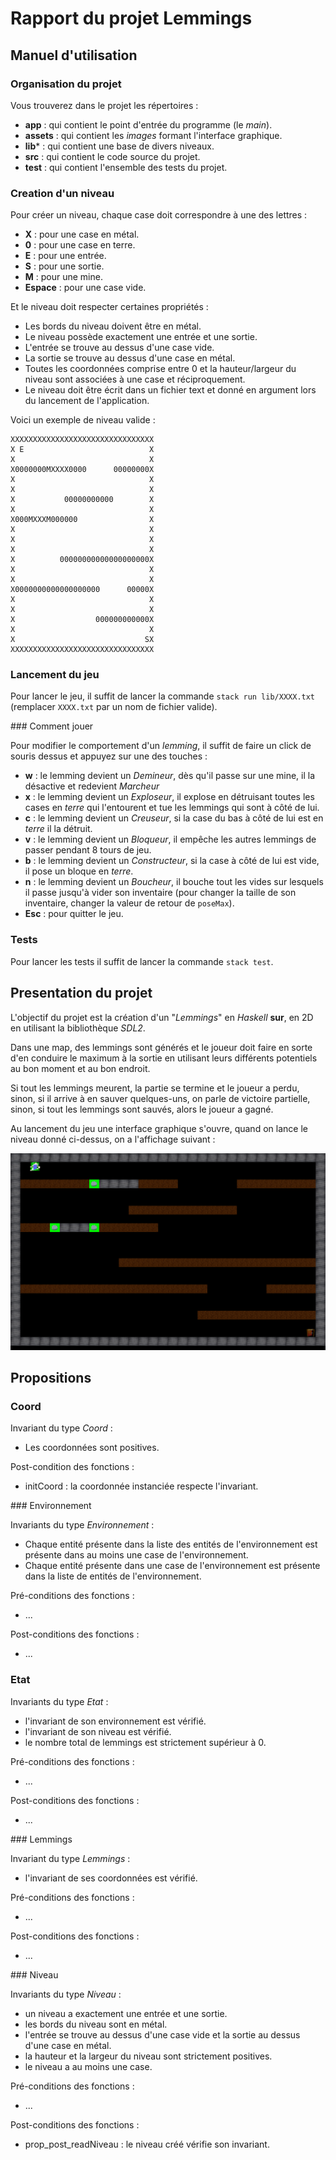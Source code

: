 # Rapport du projet Lemmings

## Manuel d'utilisation

### Organisation du projet

Vous trouverez dans le projet les répertoires :

* **app** : qui contient le point d'entrée du programme (le *main*). 
* **assets** : qui contient les *images* formant l'interface graphique.
* **lib*** : qui contient une base de divers niveaux.
* **src** : qui contient le code source du projet.
* **test** : qui contient l'ensemble des tests du projet.

### Creation d'un niveau

Pour créer un niveau, chaque case doit correspondre à une des lettres :

* **X** : pour une case en métal.
* **0** : pour une case en terre.
* **E** : pour une entrée.
* **S** : pour une sortie.
* **M** : pour une mine.
* **Espace** : pour une case vide.

Et le niveau doit respecter certaines propriétés :

* Les bords du niveau doivent être en métal.
* Le niveau possède exactement une entrée et une sortie.
* L'entrée se trouve au dessus d'une case vide.
* La sortie se trouve au dessus d'une case en métal.
* Toutes les coordonnées comprise entre 0 et la hauteur/largeur du niveau sont associées à une case et réciproquement.
* Le niveau doit être écrit dans un fichier text et donné en argument lors du lancement de l'application.

Voici un exemple de niveau valide :
```
XXXXXXXXXXXXXXXXXXXXXXXXXXXXXXXX
X E                            X
X                              X
X0000000MXXXX0000      00000000X
X                              X
X                              X
X           00000000000        X
X                              X
X000MXXXM000000                X
X                              X
X                              X
X                              X
X          00000000000000000000X
X                              X
X                              X
X0000000000000000000      00000X
X                              X
X                              X
X                  000000000000X
X                              X
X                             SX
XXXXXXXXXXXXXXXXXXXXXXXXXXXXXXXX
```

### Lancement du jeu

Pour lancer le jeu, il suffit de lancer la commande `stack run lib/XXXX.txt` (remplacer `XXXX.txt` par un nom de fichier valide).

### Comment jouer 

Pour modifier le comportement d'un *lemming*, il suffit de faire un click de souris dessus et appuyez sur une des touches :

* **w** : le lemming devient un *Demineur*, dès qu'il passe sur une mine, il la désactive et redevient *Marcheur*
* **x** : le lemming devient un *Exploseur*, il explose en détruisant toutes les cases en *terre* qui l'entourent et tue les lemmings qui sont à côté de lui.
* **c** : le lemming devient un *Creuseur*, si la case du bas à côté de lui est en *terre* il la détruit.
* **v** : le lemming devient un *Bloqueur*, il empêche les autres lemmings de passer pendant 8 tours de jeu.
* **b** : le lemming devient un *Constructeur*, si la case à côté de lui est vide, il pose un bloque en *terre*.
* **n** : le lemming devient un *Boucheur*, il bouche tout les vides sur lesquels il passe jusqu'à vider son inventaire (pour changer la taille de son inventaire, changer la valeur de retour de `poseMax`).
* **Esc** : pour quitter le jeu.

### Tests

Pour lancer les tests il suffit de lancer la commande `stack test`.


## Presentation du projet

L'objectif du projet est la création d'un "*Lemmings*" en *Haskell* **sur**, en 2D en utilisant la bibliothèque *SDL2*.

Dans une map, des lemmings sont générés et le joueur doit faire en sorte d'en conduire le maximum à la sortie en utilisant leurs différents potentiels au bon moment et au bon endroit.

Si tout les lemmings meurent, la partie se termine et le joueur a perdu, sinon, si il arrive à en sauver quelques-uns, on parle de victoire partielle, sinon, si tout les lemmings sont sauvés, alors le joueur a gagné.

Au lancement du jeu une interface graphique s'ouvre, quand on lance le niveau donné ci-dessus, on a l'affichage suivant :

![](./niveau1.png)

## Propositions

### Coord

Invariant du type *Coord* :

* Les coordonnées sont positives.

Post-condition des fonctions :

* initCoord : la coordonnée instanciée respecte l'invariant.

### Environnement

Invariants du type *Environnement* :

* Chaque entité présente dans la liste des entités de l'environnement est présente dans au moins une case de l'environnement.
* Chaque entité présente dans une case de l'environnement est présente dans la liste de entités de l'environnement.

Pré-conditions des fonctions :

* ...

Post-conditions des fonctions :

* ...


### Etat

Invariants du type *Etat* :

* l'invariant de son environnement est vérifié.
* l'invariant de son niveau est vérifié.
* le nombre total de lemmings est strictement supérieur à 0.

Pré-conditions des fonctions :

* ...

Post-conditions des fonctions :

* ...

### Lemmings

Invariant du type *Lemmings* :

* l'invariant de ses coordonnées est vérifié.

Pré-conditions des fonctions :

* ...

Post-conditions des fonctions :

* ...

### Niveau

Invariants du type *Niveau* :

* un niveau a exactement une entrée et une sortie.
* les bords du niveau sont en métal.
* l'entrée se trouve au dessus d'une case vide et la sortie au dessus d'une case en métal.
* la hauteur et la largeur du niveau sont strictement positives.
* le niveau a au moins une case.


Pré-conditions des fonctions :

* ...

Post-conditions des fonctions :

* prop_post_readNiveau : le niveau créé vérifie son invariant.







